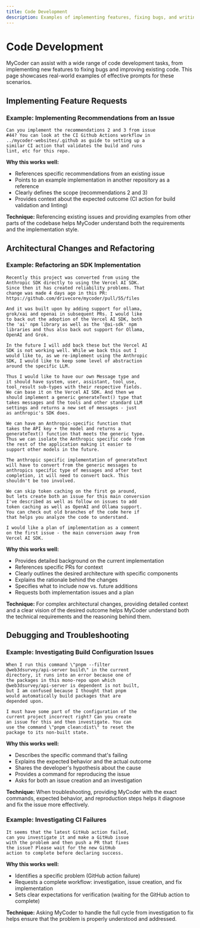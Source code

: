 ```yaml
---
title: Code Development
description: Examples of implementing features, fixing bugs, and writing tests
---
```


# Code Development

MyCoder can assist with a wide range of code development tasks, from implementing new features to fixing bugs and improving existing code. This page showcases real-world examples of effective prompts for these scenarios.

## Implementing Feature Requests

### Example: Implementing Recommendations from an Issue

```
Can you implement the recommendations 2 and 3 from issue
#44? You can look at the CI Github Actions workflow in
../mycoder-websites/.github as guide to setting up a
similar CI action that validates the build and runs
lint, etc for this repo.
```

**Why this works well:**

- References specific recommendations from an existing issue
- Points to an example implementation in another repository as a reference
- Clearly defines the scope (recommendations 2 and 3)
- Provides context about the expected outcome (CI action for build validation and linting)

**Technique:** Referencing existing issues and providing examples from other parts of the codebase helps MyCoder understand both the requirements and the implementation style.

## Architectural Changes and Refactoring

### Example: Refactoring an SDK Implementation

```
Recently this project was converted from using the
Anthropic SDK directly to using the Vercel AI SDK.
Since then it has created reliability problems. That
change was made 4 days ago in this PR:
https://github.com/drivecore/mycoder/pull/55/files

And it was built upon by adding support for ollama,
grok/xai and openai in subsequent PRs. I would like
to back out the adoption of the Vercel AI SDK, both
the 'ai' npm library as well as the '@ai-sdk' npm
libraries and thus also back out support for Ollama,
OpenAI and Grok.

In the future I will add back these but the Vercel AI
SDK is not working well. While we back this out I
would like to, as we re-implement using the Anthropic
SDK, I would like to keep some level of abstraction
around the specific LLM.

Thus I would like to have our own Message type and
it should have system, user, assistant, tool_use,
tool_result sub-types with their respective fields.
We can base it on the Vercel AI SDK. And then we
should implement a generic generateText() type that
takes messages and the tools and other standard LLM
settings and returns a new set of messages - just
as anthropic's SDK does.

We can have an Anthropic-specific function that
takes the API key + the model and returns a
generateText() function that meets the generic type.
Thus we can isolate the Anthropic specific code from
the rest of the application making it easier to
support other models in the future.

The anthropic specific implementation of generateText
will have to convert from the generic messages to
anthropics specific type of messages and after text
completion, it will need to convert back. This
shouldn't be too involved.

We can skip token caching on the first go around,
but lets create both an issue for this main conversion
I've described as well as follow on issues to add
token caching as well as OpenAI and Ollama support.
You can check out old branches of the code here if
that helps you analyze the code to understand.

I would like a plan of implementation as a comment
on the first issue - the main conversion away from
Vercel AI SDK.
```

**Why this works well:**

- Provides detailed background on the current implementation
- References specific PRs for context
- Clearly outlines the desired architecture with specific components
- Explains the rationale behind the changes
- Specifies what to include now vs. future additions
- Requests both implementation issues and a plan

**Technique:** For complex architectural changes, providing detailed context and a clear vision of the desired outcome helps MyCoder understand both the technical requirements and the reasoning behind them.

## Debugging and Troubleshooting

### Example: Investigating Build Configuration Issues

```
When I run this command \"pnpm --filter
@web3dsurvey/api-server build\" in the current
directory, it runs into an error because one of
the packages in this mono-repo upon which
@web3dsurvey/api-server is dependent is not built,
but I am confused because I thought that pnpm
would automatically build packages that are
depended upon.

I must have some part of the configuration of the
current project incorrect right? Can you create
an issue for this and then investigate. You can
use the command \"pnpm clean:dist\" to reset the
package to its non-built state.
```

**Why this works well:**

- Describes the specific command that's failing
- Explains the expected behavior and the actual outcome
- Shares the developer's hypothesis about the cause
- Provides a command for reproducing the issue
- Asks for both an issue creation and an investigation

**Technique:** When troubleshooting, providing MyCoder with the exact commands, expected behavior, and reproduction steps helps it diagnose and fix the issue more effectively.

### Example: Investigating CI Failures

```
It seems that the latest GitHub action failed,
can you investigate it and make a GitHub issue
with the problem and then push a PR that fixes
the issue? Please wait for the new GitHub
action to complete before declaring success.
```

**Why this works well:**

- Identifies a specific problem (GitHub action failure)
- Requests a complete workflow: investigation, issue creation, and fix implementation
- Sets clear expectations for verification (waiting for the GitHub action to complete)

**Technique:** Asking MyCoder to handle the full cycle from investigation to fix helps ensure that the problem is properly understood and addressed.

